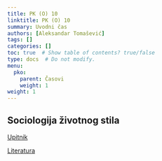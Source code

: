 ```yaml
---
title: PK (O) 10
linktitle: PK (O) 10
summary: Uvodni čas
authors: [Aleksandar Tomašević]
tags: []
categories: []
toc: true  # Show table of contents? true/false
type: docs  # Do not modify.
menu:
  pko:
    parent: Časovi
    weight: 1
weight: 1
---
```



## Sociologija životnog stila

[Upitnik](https://forms.gle/EAiEaYFtj5T9Njxn8)

[Literatura](/files/pk-szs.pdf)